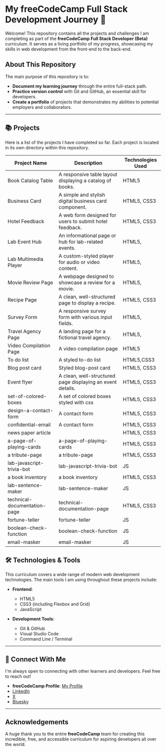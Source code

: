 # My freeCodeCamp Full Stack Development Journey 🚀

Welcome! This repository contains all the projects and challenges I am completing as part of the **freeCodeCamp Full Stack Developer (Beta)** curriculum. It serves as a living portfolio of my progress, showcasing my skills in web development from the front-end to the back-end.

## About This Repository

The main purpose of this repository is to:
* **Document my learning journey** through the entire full-stack path.
* **Practice version control** with Git and GitHub, an essential skill for developers.
* **Create a portfolio** of projects that demonstrates my abilities to potential employers and collaborators.

---

## 📚 Projects

Here is a list of the projects I have completed so far. Each project is located in its own directory within this repository.

| Project Name                      | Description                                                 | Technologies Used     |
| --------------------------------- | ------------------------------------------------------------ |--------------------- |
|Book Catalog Table	                |A responsive table layout displaying a catalog of books.	 |HTML5          |
|Business Card	                    |A simple and stylish digital business card component.  |HTML5, CSS3
|Hotel Feedback	                    |A web form designed for users to submit hotel feedback.	 |HTML5, CSS3
|Lab Event Hub	                    |An informational page or hub for lab-related events.	   |HTML5,
|Lab Multimedia Player	            |A custom-styled player for audio or video content.	|HTML5,  
|Movie Review Page	                |A webpage designed to showcase a review for a movie.	  |HTML5, 
|Recipe Page	                    |A clean, well-structured page to display a recipe.	 |HTML5, CSS3
|Survey Form	                    |A responsive survey form with various input fields.	  |HTML5, 
|Travel Agency Page	                |A landing page for a fictional travel agency.  |HTML5, 
|Video Compilation Page | A video compilation page |HTML5
To do list |A styled to-do list  |HTML5,CSS3
|Blog post card | Styled blog-post card|HTML5, CSS3
|Event flyer                    |A clean, well-structured page displaying an event details. |HTML5, CSS3
|set-of-colored-boxes| A set of colored boxes styled with css|HTML5, CSS3 |
|design-a-contact-form| A contact form |HTML5, CSS3 |
|confidential-email| A contact form |HTML5, CSS3 |
|news paper article||HTML5, CSS3 |
|a-page-of-playing-cards|a-page-of-playing-cards|HTML5, CSS3 |
|a tribute-page|a tribute-page|HTML5, CSS3|
|lab-javascript-trivia-bot|lab-javascript-trivia-bot|JS
|a book inventory|a book inventory|HTML5, CSS3|
|lab-sentence-maker|lab-sentence-maker|JS
|technical-documentation-page|technical-documentation-page|HTML5, CSS3|
|fortune-teller|fortune-teller|JS
|boolean-check-function|boolean-check-function|JS
|email-masker|email-masker|JS

## 🛠️ Technologies & Tools

This curriculum covers a wide range of modern web development technologies. The main tools I am using throughout these projects include:

* **Frontend**:
    * HTML5
    * CSS3 (including Flexbox and Grid)
    * JavaScript
   

* **Development Tools**:
    * Git & GitHub
    * Visual Studio Code
    * Command Line / Terminal

---

## 🔗 Connect With Me

I'm always open to connecting with other learners and developers. Feel free to reach out!

* **freeCodeCamp Profile**: [My Profile](https://www.freecodecamp.org/njihallecho-nkwenti)
*  [LinkedIn](www.linkedin.com/in/nji-halle-cho-nkwenti-2b0a29334e])
*  [X](https://x.com/ChoHalle)
*  [Bluesky](https://bsky.app/profile/nhallecn.bsky.social)

---

## Acknowledgements

A huge thank you to the entire **freeCodeCamp** team for creating this incredible, free, and accessible curriculum for aspiring developers all over the world.
